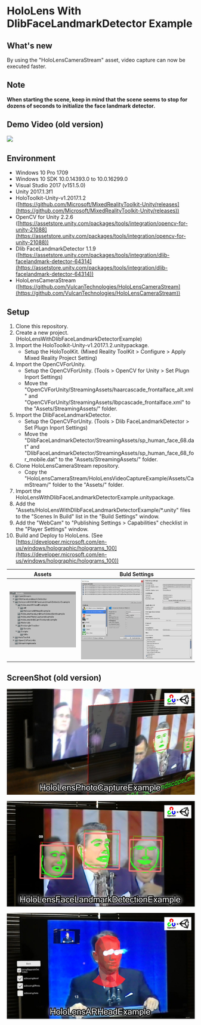 # HoloLens With DlibFaceLandmarkDetector Example


## What's new
By using the "HoloLensCameraStream" asset, video capture can now be executed faster.


## Note
**When starting the scene, keep in mind that the scene seems to stop for dozens of seconds to initialize the face landmark detector.**


## Demo Video (old version)
[![](http://img.youtube.com/vi/egMZB_3DGVc/0.jpg)](https://youtu.be/egMZB_3DGVc)


## Environment
* Windows 10 Pro 1709  
* Windows 10 SDK 10.0.14393.0 to 10.0.16299.0  
* Visual Studio 2017 (v151.5.0)  
* Unity 2017.1.3f1  
* HoloToolkit-Unity-v1.2017.1.2 ([https://github.com/Microsoft/MixedRealityToolkit-Unity/releases](https://github.com/Microsoft/MixedRealityToolkit-Unity/releases))  
* OpenCV for Unity 2.2.6 ([https://assetstore.unity.com/packages/tools/integration/opencv-for-unity-21088](https://assetstore.unity.com/packages/tools/integration/opencv-for-unity-21088))  
* Dlib FaceLandmarkDetector 1.1.9 ([https://assetstore.unity.com/packages/tools/integration/dlib-facelandmark-detector-64314](https://assetstore.unity.com/packages/tools/integration/dlib-facelandmark-detector-64314))  
* HoloLensCameraStream ([https://github.com/VulcanTechnologies/HoloLensCameraStream](https://github.com/VulcanTechnologies/HoloLensCameraStream))  


## Setup
1. Clone this repository.
1. Create a new project. (HoloLensWithDlibFaceLandmarkDetectorExample)
1. Import the HoloToolkit-Unity-v1.2017.1.2.unitypackage.
    * Setup the HoloToolKit. (Mixed Reality ToolKit > Configure > Apply Mixed Reality Project Setting)
1. Import the OpenCVForUnity.
    * Setup the OpenCVForUnity. (Tools > OpenCV for Unity > Set Plugn Inport Settings)
    * Move the "OpenCVForUnity/StreamingAssets/haarcascade_frontalface_alt.xml" and "OpenCVForUnity/StreamingAssets/lbpcascade_frontalface.xml" to the "Assets/StreamingAssets/" folder.
1. Import the DlibFaceLandmarkDetector.
    * Setup the OpenCVForUnity. (Tools > Dlib FaceLandmarkDetector > Set Plugn Inport Settings)
    * Move the "DlibFaceLandmarkDetector/StreamingAssets/sp_human_face_68.dat" and "DlibFaceLandmarkDetector/StreamingAssets/sp_human_face_68_for_mobile.dat" to the "Assets/StreamingAssets/" folder. 
1. Clone HoloLensCameraStream repository.
    * Copy the "HoloLensCameraStream/HoloLensVideoCaptureExample/Assets/CamStream/" folder to the "Assets/" folder.
1. Import the HoloLensWithDlibFaceLandmarkDetectorExample.unitypackage.
1. Add the "Assets/HoloLensWithDlibFaceLandmarkDetectorExample/*.unity" files to the "Scenes In Build" list in the "Build Settings" window.
1. Add the "WebCam" to "Publishing Settings > Capabilities" checklist in the "Player Settings" window.
1. Build and Deploy to HoloLens. (See [https://developer.microsoft.com/en-us/windows/holographic/holograms_100](https://developer.microsoft.com/en-us/windows/holographic/holograms_100))

|Assets|Buld Settings|
|---|---|
|![buildsetting01.jpg](buildsetting01.jpg)|![buildsetting02.jpg](buildsetting02.jpg)|

## ScreenShot (old version)
![screenshot01.jpg](screenshot01.jpg) 

![screenshot02.jpg](screenshot02.jpg) 

![screenshot03.jpg](screenshot03.jpg) 

